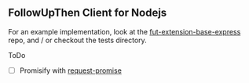 ## FollowUpThen Client for Nodejs
For an example implementation, look at the [fut-extension-base-express](https://github.com/rsweetland/fut-extension-base-express)
repo, and / or checkout the tests directory.

ToDo
- [ ] Promisify with [request-promise](https://www.npmjs.com/package/request-promise)
